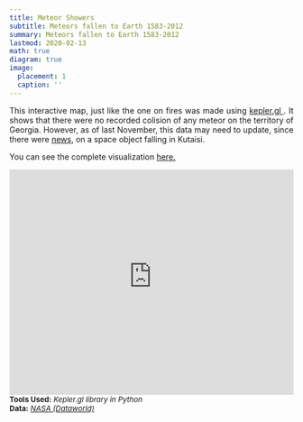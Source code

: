 ```yaml
---
title: Meteor Showers
subtitle: Meteors fallen to Earth 1583-2012
summary: Meteors fallen to Earth 1583-2012
lastmod: 2020-02-13
math: true
diagram: true
image:
  placement: 1
  caption: ''
---
```

<style>
  img {
    transition:transform 0.25s ease;
    filter: grayscale(100%);
}
  img:hover {
    filter: grayscale(0);
}
</style>

<p align="justify">
This interactive map, just like the one on fires was made using <a href="https://kepler.gl/"> kepler.gl </a>. It shows that there were no recorded colision of any meteor on the territory of Georgia. However, as of last November, this data may need to update, since there were <a href="https://on.ge/story/46723-%E1%83%A5%E1%83%A3%E1%83%97%E1%83%90%E1%83%98%E1%83%A1%E1%83%A8%E1%83%98-%E1%83%A1%E1%83%90%E1%83%95%E1%83%90%E1%83%A0%E1%83%90%E1%83%A3%E1%83%93%E1%83%9D-%E1%83%9B%E1%83%94%E1%83%A2%E1%83%94%E1%83%9D%E1%83%A0%E1%83%98%E1%83%A1-%E1%83%A9%E1%83%90%E1%83%9B%E1%83%9D%E1%83%95%E1%83%90%E1%83%A0%E1%83%93%E1%83%9C%E1%83%98%E1%83%A1-%E1%83%A1%E1%83%90%E1%83%A5%E1%83%9B%E1%83%94%E1%83%A1-%E1%83%A8%E1%83%A1%E1%83%A1-%E1%83%98%E1%83%AB%E1%83%98%E1%83%94%E1%83%91%E1%83%A1"> news</a>, on a space object falling in Kutaisi.  </p>

<p align="justify">
You can see the complete visualization <a href="https://bit.ly/2WJrzm6">here.</a></p>

<div>
<iframe src="https://gmertometeorigvesrole.github.io/" style="border:0px #ffffff none;" name="myiFrame" scrolling="no" frameborder="1" marginheight="0px" marginwidth="0px" height="400px" width=100% allowfullscreen></iframe>
</div>

<font size="2">
    <b>Tools Used:</b> <i>Kepler.gl library in Python</i>  <br> <b>Data:</b> <a href="https://data.world/nasa/meteorite-landings"><i>NASA (Dataworld)</i></a>
</font>
